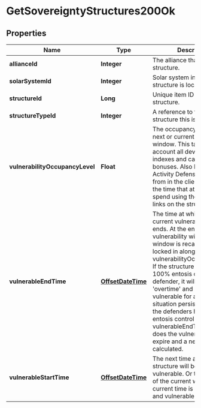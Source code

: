 
# GetSovereigntyStructures200Ok

## Properties
Name | Type | Description | Notes
------------ | ------------- | ------------- | -------------
**allianceId** | **Integer** | The alliance that owns the structure.  | 
**solarSystemId** | **Integer** | Solar system in which the structure is located.  | 
**structureId** | **Long** | Unique item ID for this structure. | 
**structureTypeId** | **Integer** | A reference to the type of structure this is.  | 
**vulnerabilityOccupancyLevel** | **Float** | The occupancy level for the next or current vulnerability window. This takes into account all development indexes and capital system bonuses. Also known as Activity Defense Multiplier from in the client. It increases the time that attackers must spend using their entosis links on the structure.  |  [optional]
**vulnerableEndTime** | [**OffsetDateTime**](OffsetDateTime.md) | The time at which the next or current vulnerability window ends. At the end of a vulnerability window the next window is recalculated and locked in along with the vulnerabilityOccupancyLevel. If the structure is not in 100% entosis control of the defender, it will go in to &#39;overtime&#39; and stay vulnerable for as long as that situation persists. Only once the defenders have 100% entosis control and has the vulnerableEndTime passed does the vulnerability interval expire and a new one is calculated.  |  [optional]
**vulnerableStartTime** | [**OffsetDateTime**](OffsetDateTime.md) | The next time at which the structure will become vulnerable. Or the start time of the current window if current time is between this and vulnerableEndTime.  |  [optional]



